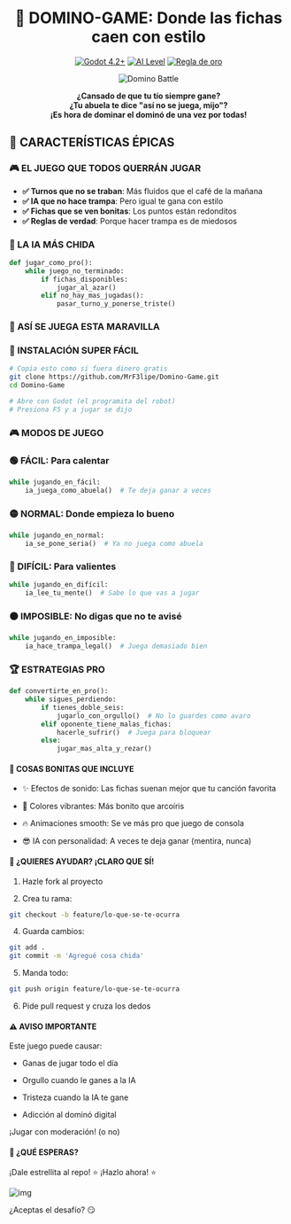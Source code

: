 <div align="center">

# 🐉 DOMINO-GAME: Donde las fichas caen con estilo

<div align="center">

[![Godot 4.2+](https://img.shields.io/badge/Godot-4.2+-478CBF?logo=godot-engine&logoColor=white)](https://godotengine.org)   [![AI Level](https://img.shields.io/badge/AI%20Skill-Juega%20mejor%20que%20tu%20abuela-ff69b4)](https://github.com/MrF3lipe/Domino-Game)   [![Regla de oro](https://img.shields.io/badge/Regla%20de%20oro-Juega%20la%20mayor-important)](https://github.com/MrF3lipe/Domino-Game)

<div align="center">
  
![Domino Battle](https://media.giphy.com/media/l0HlG8vJXW0X5yX4k/giphy.gif)

**¿Cansado de que tu tío siempre gane?**  
**¿Tu abuela te dice "así no se juega, mijo"?**  
**¡Es hora de dominar el dominó de una vez por todas!**

<div align="left">

## 🚀 CARACTERÍSTICAS ÉPICAS

### 🎮 EL JUEGO QUE TODOS QUERRÁN JUGAR
- **✅ Turnos que no se traban**: Más fluidos que el café de la mañana
- **✅ IA que no hace trampa**: Pero igual te gana con estilo
- **✅ Fichas que se ven bonitas**: Los puntos están redonditos
- **✅ Reglas de verdad**: Porque hacer trampa es de miedosos

### 🤖 LA IA MÁS CHIDA
```python
def jugar_como_pro():
    while juego_no_terminado:
        if fichas_disponibles:
            jugar_al_azar()
        elif no_hay_mas_jugadas():
            pasar_turno_y_ponerse_triste()
```

### 🎯 ASÍ SE JUEGA ESTA MARAVILLA
### 🚀 INSTALACIÓN SUPER FÁCIL

```bash
# Copia esto como si fuera dinero gratis
git clone https://github.com/MrF3lipe/Domino-Game.git
cd Domino-Game

# Abre con Godot (el programita del robot)
# Presiona F5 y a jugar se dijo
```

### 🎮 MODOS DE JUEGO
### 🟢 FÁCIL: Para calentar
```python
while jugando_en_fácil:
    ia_juega_como_abuela()  # Te deja ganar a veces
```

### 🟡 NORMAL: Donde empieza lo bueno
```python
while jugando_en_normal:
    ia_se_pone_seria()  # Ya no juega como abuela
```

### 🔴 DIFÍCIL: Para valientes
```python
while jugando_en_difícil:
    ia_lee_tu_mente()  # Sabe lo que vas a jugar
```

### ⚫ IMPOSIBLE: No digas que no te avisé
```python
while jugando_en_imposible:
    ia_hace_trampa_legal()  # Juega demasiado bien
```

### 🏆 ESTRATEGIAS PRO
```python
def convertirte_en_pro():
    while sigues_perdiendo:
        if tienes_doble_seis:
            jugarlo_con_orgullo()  # No lo guardes como avaro
        elif oponente_tiene_malas_fichas:
            hacerle_sufrir()  # Juega para bloquear
        else:
            jugar_mas_alta_y_rezar()
```

#### 🎨 COSAS BONITAS QUE INCLUYE
- ✨ Efectos de sonido: Las fichas suenan mejor que tu canción favorita

- 🎨 Colores vibrantes: Más bonito que arcoíris

- 🔥 Animaciones smooth: Se ve más pro que juego de consola

- 😎 IA con personalidad: A veces te deja ganar (mentira, nunca)

#### 🤝 ¿QUIERES AYUDAR? ¡CLARO QUE SÍ!
1. Hazle fork al proyecto

2. Crea tu rama: 
```bash 
git checkout -b feature/lo-que-se-te-ocurra
```

4. Guarda cambios: 
```bash
git add .
git commit -m 'Agregué cosa chida'
```

5. Manda todo: 
```bash
git push origin feature/lo-que-se-te-ocurra 
```

6. Pide pull request y cruza los dedos

#### ⚠️ AVISO IMPORTANTE
Este juego puede causar:

- Ganas de jugar todo el día

- Orgullo cuando le ganes a la IA

- Tristeza cuando la IA te gane

- Adicción al dominó digital
  
¡Jugar con moderación! (o no)

#### 🎯 ¿QUÉ ESPERAS?
¡Dale estrellita al repo! ⭐ ¡Hazlo ahora! ⭐

![img](https://img.shields.io/github/stars/MrF3lipe/Domino-Game?style=for-the-badge&logo=github&color=gold)

¿Aceptas el desafío? 😏